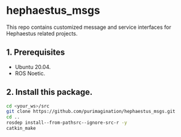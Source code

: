 # hephaestus_msgs
This repo contains customized message and service interfaces for Hephaestus related projects.

## 1. Prerequisites
* Ubuntu 20.04.
* ROS Noetic.

## 2. Install this package.
```sh
cd <your_ws>/src
git clone https://github.com/purimagination/hephaestus_msgs.git
cd ..
rosdep install--from-pathsrc--ignore-src-r -y
catkin_make
```